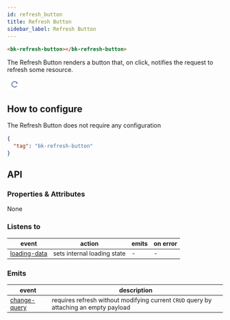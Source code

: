 ```yaml
---
id: refresh_button
title: Refresh Button
sidebar_label: Refresh Button
---
```




<!--
WARNING:
This file is automatically generated. Please edit the 'README' file of the corresponding component and run `yarn copy:docs`
-->


[loading-data]: /products/microfrontend-composer/back-kit/70_events.md#loading-data
[change-query]: /products/microfrontend-composer/back-kit/70_events.md#change-query



```html
<bk-refresh-button></bk-refresh-button>
```

The Refresh Button renders a button that, on click, notifies the request to refresh some resource.

![refresh-button](img/bk-refresh-button.png)

## How to configure

The Refresh Button does not require any configuration

```json
{
  "tag": "bk-refresh-button"
}
```

## API

### Properties & Attributes

None

### Listens to


| event | action | emits | on error |
|-------|--------|-------|----------|
|[loading-data][loading-data]|sets internal loading state| - | - |

### Emits

| event | description |
|-------|-------------|
|[change-query][change-query]|requires refresh without modifying current `CRUD` query by attaching an empty payload|
